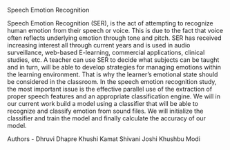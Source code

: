 Speech Emotion Recognition

Speech Emotion Recognition (SER), is the act of attempting to recognize human emotion from their speech or voice. This is due to the fact that voice often reflects underlying emotion through tone and pitch. SER has received increasing interest all through current years and is used in audio surveillance, web-based E-learning, commercial applications, clinical studies, etc. A teacher can use SER to decide what subjects can be taught and in turn, will be able to develop strategies for managing emotions within the learning environment. That is why the learner’s emotional state should be considered in the classroom. In the speech emotion recognition study, the most important issue is the effective parallel use of the extraction of proper speech features and an appropriate classification engine. We will in our current work build a model using a classifier that will be able to recognize and classify emotion from sound files. We will initialize the classifier and train the model and finally calculate the accuracy of our model.

Authors - 
Dhruvi Dhapre
Khushi Kamat
Shivani Joshi
Khushbu Modi
